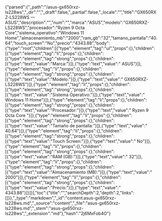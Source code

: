 {"parsed":{"_path":"/asus-gx650rxz-ls228ws","_dir":"","_draft":false,"_partial":false,"_locale":"","title":"GX650RXZ-LS228WS — ASUS","description":"","num":"","marca":"ASUS","modelo":"GX650RXZ-LS228WS","procesador":"Ryzen 9 Octa Core","sistema_operativo":"Windows 11 Home","almacenamiento_mb":"2000","ram_gb":"32","tamano_pantalla":"40.64","touch_screen":"No","precio":"4343.88","body":{"type":"root","children":[{"type":"element","tag":"ul","props":{},"children":[{"type":"element","tag":"li","props":{},"children":[{"type":"element","tag":"strong","props":{},"children":[{"type":"text","value":"Marca:"}]},{"type":"text","value":" ASUS"}]},{"type":"element","tag":"li","props":{},"children":[{"type":"element","tag":"strong","props":{},"children":[{"type":"text","value":"Modelo:"}]},{"type":"text","value":" GX650RXZ-LS228WS"}]},{"type":"element","tag":"li","props":{},"children":[{"type":"element","tag":"strong","props":{},"children":[{"type":"text","value":"Sistema Operativo:"}]},{"type":"text","value":" Windows 11 Home"}]},{"type":"element","tag":"li","props":{},"children":[{"type":"element","tag":"strong","props":{},"children":[{"type":"text","value":"Procesador:"}]},{"type":"text","value":" Ryzen 9 Octa Core "}]},{"type":"element","tag":"li","props":{},"children":[{"type":"element","tag":"strong","props":{},"children":[{"type":"text","value":"Tamaño de pantalla:"}]},{"type":"text","value":" 40.64"}]},{"type":"element","tag":"li","props":{},"children":[{"type":"element","tag":"strong","props":{},"children":[{"type":"text","value":"Touch Screen:"}]},{"type":"text","value":" No"}]},{"type":"element","tag":"li","props":{},"children":[{"type":"element","tag":"strong","props":{},"children":[{"type":"text","value":"RAM (GB):"}]},{"type":"text","value":" 32"}]},{"type":"element","tag":"li","props":{},"children":[{"type":"element","tag":"strong","props":{},"children":[{"type":"text","value":"Almacenamiento (MB):"}]},{"type":"text","value":" 2000"}]},{"type":"element","tag":"li","props":{},"children":[{"type":"element","tag":"strong","props":{},"children":[{"type":"text","value":"Precio:"}]},{"type":"text","value":" 4343.88"}]}]}],"toc":{"title":"","searchDepth":2,"depth":2,"links":[]}},"_type":"markdown","_id":"content:asus-gx650rxz-ls228ws.md","_source":"content","_file":"asus-gx650rxz-ls228ws.md","_stem":"asus-gx650rxz-ls228ws","_extension":"md"},"hash":"2j6MxFob4O"}